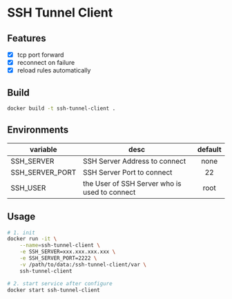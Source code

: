 # SSH Tunnel Client

## Features

- [x] tcp port forward
- [x] reconnect on failure
- [x] reload rules automatically

## Build

```bash
docker build -t ssh-tunnel-client .
```

## Environments

| variable | desc | default |
| -- | -- | :--: |
| SSH_SERVER | SSH Server Address to connect | none |
| SSH_SERVER_PORT | SSH Server Port to connect | 22 |
| SSH_USER | the User of SSH Server who is used to connect | root |

## Usage

```bash
# 1. init
docker run -it \
    --name=ssh-tunnel-client \
    -e SSH_SERVER=xxx.xxx.xxx.xxx \
    -e SSH_SERVER_PORT=2222 \
    -v /path/to/data:/ssh-tunnel-client/var \
    ssh-tunnel-client

# 2. start service after configure
docker start ssh-tunnel-client
```
